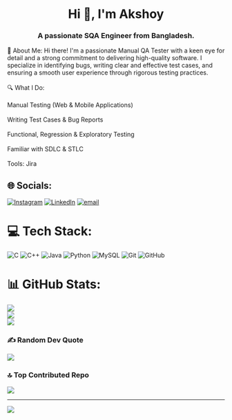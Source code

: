 <h1 align="center">Hi 👋, I'm Akshoy</h1>
<h3 align="center">A passionate SQA Engineer from Bangladesh.</h3>
💫 About Me:
Hi there! I'm a passionate Manual QA Tester with a keen eye for detail and a strong commitment to delivering high-quality software. I specialize in identifying bugs, writing clear and effective test cases, and ensuring a smooth user experience through rigorous testing practices.<br><br>🔍 What I Do:<br><br>Manual Testing (Web & Mobile Applications)<br><br>Writing Test Cases & Bug Reports<br><br>Functional, Regression & Exploratory Testing<br><br>Familiar with SDLC & STLC<br><br>Tools: Jira


## 🌐 Socials:
[![Instagram](https://img.shields.io/badge/Instagram-%23E4405F.svg?logo=Instagram&logoColor=white)](https://instagram.com/kumer_akshoy) [![LinkedIn](https://img.shields.io/badge/LinkedIn-%230077B5.svg?logo=linkedin&logoColor=white)](https://linkedin.com/in/linkedin.com/in/akshoy-kumer) [![email](https://img.shields.io/badge/Email-D14836?logo=gmail&logoColor=white)](mailto:kumer.akshoy.a@gmail.com) 

# 💻 Tech Stack:
![C](https://img.shields.io/badge/c-%2300599C.svg?style=for-the-badge&logo=c&logoColor=white) ![C++](https://img.shields.io/badge/c++-%2300599C.svg?style=for-the-badge&logo=c%2B%2B&logoColor=white) ![Java](https://img.shields.io/badge/java-%23ED8B00.svg?style=for-the-badge&logo=openjdk&logoColor=white) ![Python](https://img.shields.io/badge/python-3670A0?style=for-the-badge&logo=python&logoColor=ffdd54) ![MySQL](https://img.shields.io/badge/mysql-4479A1.svg?style=for-the-badge&logo=mysql&logoColor=white) ![Git](https://img.shields.io/badge/git-%23F05033.svg?style=for-the-badge&logo=git&logoColor=white) ![GitHub](https://img.shields.io/badge/github-%23121011.svg?style=for-the-badge&logo=github&logoColor=white)
# 📊 GitHub Stats:
![](https://github-readme-stats.vercel.app/api?username=KumerAkshoy&theme=blue_navy&hide_border=false&include_all_commits=false&count_private=false)<br/>
![](https://nirzak-streak-stats.vercel.app/?user=KumerAkshoy&theme=blue_navy&hide_border=false)<br/>
![](https://github-readme-stats.vercel.app/api/top-langs/?username=KumerAkshoy&theme=blue_navy&hide_border=false&include_all_commits=false&count_private=false&layout=compact)

### ✍️ Random Dev Quote
![](https://quotes-github-readme.vercel.app/api?type=horizontal&theme=radical)

### 🔝 Top Contributed Repo
![](https://github-contributor-stats.vercel.app/api?username=KumerAkshoy&limit=5&theme=dark&combine_all_yearly_contributions=true)

---
[![](https://visitcount.itsvg.in/api?id=KumerAkshoy&icon=0&color=0)](https://visitcount.itsvg.in)

<!-- Proudly created with GPRM ( https://gprm.itsvg.in ) -->
